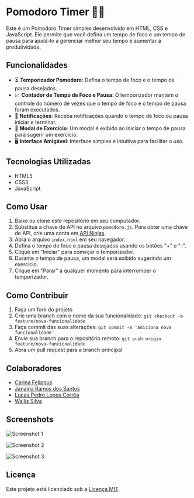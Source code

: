# Pomodoro Timer 🍅⏰

Este é um Pomodoro Timer simples desenvolvido em HTML, CSS e JavaScript. Ele permite que você defina um tempo de foco e um tempo de pausa para ajudá-lo a gerenciar melhor seu tempo e aumentar a produtividade.

## Funcionalidades

- ⏳ **Temporizador Pomodoro**: Defina o tempo de foco e o tempo de pausa desejados.
- 📈 **Contador de Tempo de Foco e Pausa**: O temporizador mantém o controle do número de vezes que o tempo de foco e o tempo de pausa foram executados.
- 🔔 **Notificações**: Receba notificações quando o tempo de foco ou pausa iniciar e terminar.
- 💪 **Modal de Exercício**: Um modal é exibido ao iniciar o tempo de pausa para sugerir um exercício.
- 🖥️ **Interface Amigável**: Interface simples e intuitiva para facilitar o uso.

## Tecnologias Utilizadas

- HTML5
- CSS3
- JavaScript

## Como Usar

1. Baixe ou clone este repositório em seu computador.
2. Substitua a chave de API no arquivo `pomodoro.js`. Para obter uma chave de API, crie uma conta em [API Ninjas](https://api-ninjas.com/).
3. Abra o arquivo `index.html` em seu navegador.
4. Defina o tempo de foco e pausa desejados usando os botões "+" e "-".
5. Clique em "Iniciar" para começar o temporizador.
6. Durante o tempo de pausa, um modal será exibido sugerindo um exercício.
7. Clique em "Parar" a qualquer momento para interromper o temporizador.

## Como Contribuir

1. Faça um fork do projeto
2. Crie uma branch com o nome da sua funcionalidade: `git checkout -b feature/nova-funcionalidade`
3. Faça commit das suas alterações: `git commit -m 'Adiciona nova funcionalidade'`
4. Envie sua branch para o repositório remoto: `git push origin feature/nova-funcionalidade`
5. Abra um pull request para a branch principal

## Colaboradores

- [Carina Felippus](https://github.com/carifel)
- [Janaina Ramos dos Santos](https://github.com/JanaRsantos)
- [Lucas Pedro Lopes Corrêa](https://github.com/lucasplcorrea)
- [Wallis Silva](https://github.com/wallissl)

## Screenshots

![Screenshot 1](https://raw.githubusercontent.com/lucasplcorrea/pomodoro/main/img/screenshots/1.png)

![Screenshot 2](https://raw.githubusercontent.com/lucasplcorrea/pomodoro/main/img/screenshots/2.png)

![Screenshot 3](https://raw.githubusercontent.com/lucasplcorrea/pomodoro/main/img/screenshots/3.png)

## Licença

Este projeto está licenciado sob a [Licença MIT](https://opensource.org/licenses/MIT).
